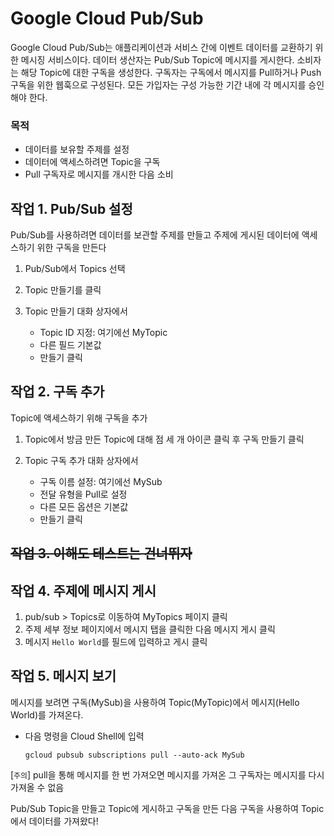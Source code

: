 # Google Cloud Pub/Sub
Google Cloud Pub/Sub는 애플리케이션과 서비스 간에 이벤트 데이터를 교환하기 위한 메시징 서비스이다. 데이터 생산자는 Pub/Sub Topic에 메시지를 게시한다. 소비자는 해당 Topic에 대한 구독을 생성한다. 구독자는 구독에서 메시지를 Pull하거나 Push 구독을 위한 웹훅으로 구성된다. 모든 가입자는 구성 가능한 기간 내에 각 메시지를 승인해야 한다.

### 목적
- 데이터를 보유할 주제를 설정
- 데이터에 액세스하려면 Topic을 구독
- Pull 구독자로 메시지를 개시한 다음 소비

## 작업 1. Pub/Sub 설정
Pub/Sub를 사용하려면 데이터를 보관할 주제를 만들고 주제에 게시된 데이터에 액세스하기 위한 구독을 만든다  

1. Pub/Sub에서 Topics 선택
2. Topic 만들기를 클릭
3. Topic 만들기 대화 상자에서

    - Topic ID 지정: 여기에선 MyTopic
    - 다른 필드 기본값
    - 만들기 클릭

## 작업 2. 구독 추가
Topic에 액세스하기 위해 구독을 추가
1. Topic에서 방금 만든 Topic에 대해 점 세 개 아이콘 클릭 후 구독 만들기 클릭
2. Topic 구독 추가 대화 상자에서

    - 구독 이름 설정: 여기에선 MySub
    - 전달 유형을 Pull로 설정
    - 다른 모든 옵션은 기본값
    - 만들기 클릭

## ~~작업 3. 이해도 테스트는 건너뛰자~~
## 작업 4. 주제에 메시지 게시
1. pub/sub > Topics로 이동하여 MyTopics 페이지 클릭
2. 주제 세부 정보 페이지에서 메시지 탭을 클릭한 다음 메시지 게시 클릭
3. 메시지 `Hello World`를 필드에 입력하고 게시 클릭

## 작업 5. 메시지 보기
메시지를 보려면 구독(MySub)을 사용하여 Topic(MyTopic)에서 메시지(Hello World)를 가져온다.
- 다음 명령을 Cloud Shell에 입력
    ~~~shell
    gcloud pubsub subscriptions pull --auto-ack MySub
    ~~~
[`주의`] pull을 통해 메시지를 한 번 가져오면 메시지를 가져온 그 구독자는 메시지를 다시 가져올 수 없음  

Pub/Sub Topic을 만들고 Topic에 게시하고 구독을 만든 다음 구독을 사용하여 Topic에서 데이터를 가져왔다!